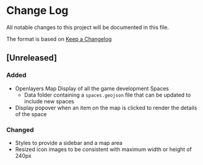 # Change Log
All notable changes to this project will be documented in this file.

The format is based on [Keep a Changelog](http://keepachangelog.com/) 

## [Unreleased]
### Added
- Openlayers Map Display of all the game development Spaces
  - Data folder containing a ```spaces.geojson``` file that can be updated to include new spaces
- Display popover when an item on the map is clicked to render the details of the space
  
### Changed
- Styles to provide a sidebar and a map area
- Resized icon images to be consistent with maximum width or height of 240px


